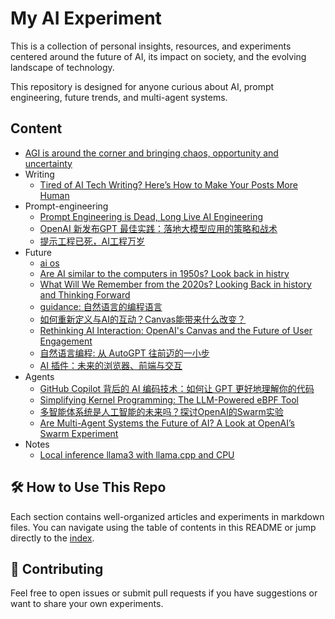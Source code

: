 # My AI Experiment

This is a collection of personal insights, resources, and experiments centered around the future of AI, its impact on society, and the evolving landscape of technology.

This repository is designed for anyone curious about AI, prompt engineering, future trends, and multi-agent systems.

## Content

- [AGI is around the corner and bringing chaos, opportunity and uncertainty](docs/index.md)
- Writing
  - [Tired of AI Tech Writing? Here’s How to Make Your Posts More Human](docs/Writing/Feel-human.md)
- Prompt-engineering
  - [Prompt Engineering is Dead, Long Live AI Engineering](docs/Prompt-engineering/prompt-dead.md)
  - [OpenAI 新发布GPT 最佳实践：落地大模型应用的策略和战术](docs/Prompt-engineering/gpt-best-practice.md)
  - [提示工程已死，AI工程万岁](docs/Prompt-engineering/prompt-dead.zh.md)
- Future
  - [ai os](docs/Future/ai-os.md)
  - [Are AI similar to the computers in 1950s? Look back in histry](docs/Future/history.md)
  - [What Will We Remember from the 2020s? Looking Back in history and Thinking Forward](docs/Future/future-hostory.md)
  - [guidance: 自然语言的编程语言](docs/Future/guidance.md)
  - [如何重新定义与AI的互动？Canvas能带来什么改变？](docs/Future/openai-canvas.zh.md)
  - [Rethinking AI Interaction: OpenAI's Canvas and the Future of User Engagement](docs/Future/openai-canvas.md)
  - [自然语言编程: 从 AutoGPT 往前迈的一小步](docs/Future/natual-language-program.md)
  - [AI 插件：未来的浏览器、前端与交互](docs/Future/plugin.md)
- Agents
  - [GitHub Copilot 背后的 AI 编码技术：如何让 GPT 更好地理解你的代码](docs/Agents/copilot.md)
  - [Simplifying Kernel Programming: The LLM-Powered eBPF Tool](docs/Agents/kgent.md)
  - [多智能体系统是人工智能的未来吗？探讨OpenAI的Swarm实验](docs/Agents/swarm.zh.md)
  - [Are Multi-Agent Systems the Future of AI? A Look at OpenAI’s Swarm Experiment](docs/Agents/swarm.md)
- Notes
  - [Local inference llama3 with llama.cpp and CPU](docs/Notes/inference-locally.md)

## 🛠 **How to Use This Repo**

Each section contains well-organized articles and experiments in markdown files. You can navigate using the table of contents in this README or jump directly to the [index](docs/index.md).

## 🤝 **Contributing**

Feel free to open issues or submit pull requests if you have suggestions or want to share your own experiments.
